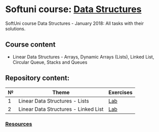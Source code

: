# Softuni course: [Data Structures](https://softuni.bg/trainings/1857/data-structures-january-2018)
SoftUni course Data Structures - January 2018: All tasks with their solutions.

## Course content

- Linear Data Structures - Arrays, Dynamic Arrays (Lists), Linked List, Circular Queue, Stacks and Queues

## Repository content:

№  |Theme                                  | Exercises
---|---------------------------------------|----------
1  |Linear Data Structures - Lists         | [Lab](https://github.com/dobroslav-atanasov/Data-Structures/tree/master/01.%20LinearDataStructuresLists-Lab)
2  |Linear Data Structures - Linked List   | [Lab](https://github.com/dobroslav-atanasov/Data-Structures/tree/master/02.%20LinkedList-Lab)

### [Resources](https://github.com/dobroslav-atanasov/Data-Structures/tree/master/Resources)